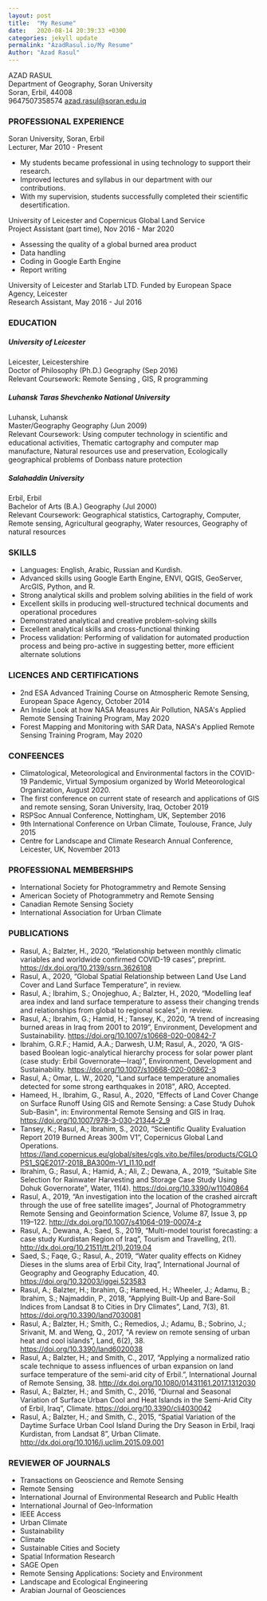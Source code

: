 ```yaml
---
layout: post
title:  "My Resume"
date:   2020-08-14 20:39:33 +0300
categories: jekyll update
permalink: "AzadRasul.io/My Resume"
Author: "Azad Rasul"
---
```


AZAD RASUL<br/>
Department of Geography, Soran University<br/>     Soran, Erbil, 44008<br/>     9647507358574     azad.rasul@soran.edu.iq
### PROFESSIONAL EXPERIENCE
Soran University, Soran, Erbil<br/>
Lecturer, Mar 2010 - Present 
*	My students became professional in using technology to support their research. 
*	Improved lectures and syllabus in our department with our contributions. 
*	With my supervision, students successfully completed their scientific desertification.
 
University of Leicester and Copernicus Global Land Service<br/>
Project Assistant (part time), Nov 2016 - Mar 2020 
*	Assessing the quality of a global burned area product
*	Data handling 
*	Coding in Google Earth Engine
*	Report writing 
 
University of Leicester and Starlab LTD. Funded by European Space Agency, Leicester<br/>
Research Assistant, May 2016 - Jul 2016 
### EDUCATION
##### University of Leicester<br/>
Leicester, Leicestershire<br/>
Doctor of Philosophy (Ph.D.) Geography (Sep 2016)<br/>
Relevant Coursework: Remote Sensing , GIS, R programming<br/> 
##### Luhansk Taras Shevchenko National University<br/>
Luhansk, Luhansk<br/>
Master/Geography Geography (Jun 2009)<br/>
Relevant Coursework: Using computer technology in scientific and educational activities, Thematic cartography and computer map manufacture, Natural resources use and preservation, Ecologically geographical problems of Donbass nature protection<br/> 
##### Salahaddin University<br/>
Erbil, Erbil<br/>
Bachelor of Arts (B.A.) Geography (Jul 2000)<br/>
Relevant Coursework: Geographical statistics, Cartography, Computer, Remote sensing, Agricultural geography, Water resources, Geography of natural resources 
### SKILLS
*	Languages: English, Arabic, Russian and Kurdish.
*	Advanced skills using Google Earth Engine, ENVI, QGIS, GeoServer, ArcGIS, Python, and R.
*	Strong analytical skills and problem solving abilities in the field of work
*	Excellent skills in producing well-structured technical documents and operational procedures
*	Demonstrated analytical and creative problem-solving skills
*	Excellent analytical skills and cross-functional thinking
*	Process validation: Performing of validation for automated production process and being pro-active in suggesting better, more efficient alternate solutions

### LICENCES AND CERTIFICATIONS
*	2nd ESA Advanced Training Course on Atmospheric Remote Sensing, European Space Agency, October 2014
*	An Inside Look at how NASA Measures Air Pollution, NASA's Applied Remote Sensing Training Program, May 2020
*	Forest Mapping and Monitoring with SAR Data, NASA's Applied Remote Sensing Training Program, May 2020

### CONFEENCES
*	Climatological, Meteorological and Environmental factors in the COVID-19 Pandemic, Virtual Symposium organized by World Meteorological Organization, August 2020.  
*	The first conference on current state of research and applications of GIS and remote sensing, Soran University, Iraq, October 2019
*	RSPSoc Annual Conference, Nottingham, UK, September 2016
*	9th International Conference on Urban Climate, Toulouse, France, July 2015
*	Centre for Landscape and Climate Research Annual Conference, Leicester, UK, November 2013

### PROFESSIONAL MEMBERSHIPS
*	International Society for Photogrammetry and Remote Sensing
*	American Society of Photogrammetry and Remote Sensing
*	Canadian Remote Sensing Society
*	International Association for Urban Climate

### PUBLICATIONS
*	Rasul, A.; Balzter, H., 2020, “Relationship between monthly climatic variables and worldwide confirmed COVID-19 cases”, preprint. <https://dx.doi.org/10.2139/ssrn.3626108>
*	Rasul, A., 2020, “Global Spatial Relationship between Land Use Land Cover and Land Surface Temperature”, in review.
*	Rasul, A.; Ibrahim, S.; Onojeghuo, A.; Balzter, H., 2020, “Modelling leaf area index and land surface temperature to assess their changing trends and relationships from global to regional scales”, in review.
*	Rasul, A.; Ibrahim, G.; Hamid, H.; Tansey, K., 2020, “A trend of increasing burned areas in Iraq from 2001 to 2019”, Environment, Development and Sustainability. <https://doi.org/10.1007/s10668-020-00842-7>
*	Ibrahim, G.R.F.; Hamid, A.A.; Darwesh, U.M; Rasul, A., 2020, “A GIS-based Boolean logic-analytical hierarchy process for solar power plant (case study: Erbil Governorate—Iraq)”, Environment, Development and Sustainability. <https://doi.org/10.1007/s10668-020-00862-3> 
*	Rasul, A.; Omar, L. W., 2020, "Land surface temperature anomalies detected for some strong earthquakes in 2018", ARO, Accepted. 
*	Hameed, H., Ibrahim, G., Rasul, A., 2020, “Effects of Land Cover Change on Surface Runoff Using GIS and Remote Sensing: a Case Study Duhok Sub-Basin", in: Environmental Remote Sensing and GIS in Iraq. <https://doi.org/10.1007/978-3-030-21344-2_9> 
*	Tansey, K.; Rasul, A.; Ibrahim, S., 2020, “Scientific Quality Evaluation Report 2019 Burned Areas 300m V1”, Copernicus Global Land Operations. <https://land.copernicus.eu/global/sites/cgls.vito.be/files/products/CGLOPS1_SQE2017-2018_BA300m-V1_I1.10.pdf>
*	Ibrahim, G.; Rasul, A.; Hamid, A.; Ali, Z.; Dewana, A., 2019, “Suitable Site Selection for Rainwater Harvesting and Storage Case Study Using Dohuk Governorate”, Water, 11(4). <https://doi.org/10.3390/w11040864> 
*	Rasul, A., 2019, “An investigation into the location of the crashed aircraft through the use of free satellite images”, Journal of Photogrammetry Remote Sensing and Geoinformation Science, Volume 87, Issue 3, pp 119–122. <http://dx.doi.org/10.1007/s41064-019-00074-z> 
*	Rasul, A.; Dewana, A.; Saed, S., 2019, “Multi-model tourist forecasting: a case study Kurdistan Region of Iraq”, Tourism and Travelling, 2(1). <http://dx.doi.org/10.21511/tt.2(1).2019.04>
*	Saed, S.; Faqe, G.; Rasul, A., 2019, “Water quality effects on Kidney Dieses in the slums area of Erbil City, Iraq”, International Journal of Geography and Geography Education, 40. <https://doi.org/10.32003/iggei.523583> 
*	Rasul, A.; Balzter, H.; Ibrahim, G.; Hameed, H.; Wheeler, J.; Adamu, B.; Ibrahim, S.; Najmaddin, P., 2018, “Applying Built-Up and Bare-Soil Indices from Landsat 8 to Cities in Dry Climates”, Land, 7(3), 81. <https://doi.org/10.3390/land7030081>
*	Rasul, A.; Balzter, H.; Smith, C.; Remedios, J.; Adamu, B.; Sobrino, J.; Srivanit, M. and Weng, Q., 2017, "A review on remote sensing of urban heat and cool islands", Land, 6(2), 38. <https://doi.org/10.3390/land6020038>
*	Rasul, A.; Balzter, H.; and Smith, C., 2017, “Applying a normalized ratio scale technique to assess influences of urban expansion on land surface temperature of the semi-arid city of Erbil.”, International Journal of Remote Sensing, 38. <http://dx.doi.org/10.1080/01431161.2017.1312030>
*	Rasul, A.; Balzter, H.; and Smith, C., 2016, “Diurnal and Seasonal Variation of Surface Urban Cool and Heat Islands in the Semi-Arid City of Erbil, Iraq”, Climate. <https://doi.org/10.3390/cli4030042> 
*	Rasul, A.; Balzter, H.; and Smith, C., 2015, “Spatial Variation of the Daytime Surface Urban Cool Island During the Dry Season in Erbil, Iraqi Kurdistan, from Landsat 8”, Urban Climate. <http://dx.doi.org/10.1016/j.uclim.2015.09.001>

### REVIEWER OF JOURNALS
*	Transactions on Geoscience and Remote Sensing
*	Remote Sensing
*	International Journal of Environmental Research and Public Health 
*	International Journal of Geo-Information 
*	IEEE Access
*	Urban Climate
*	Sustainability
*	Climate
*	Sustainable Cities and Society
*	Spatial Information Research
*	SAGE Open
*	Remote Sensing Applications: Society and Environment
*	Landscape and Ecological Engineering
*	Arabian Journal of Geosciences


[jekyll-docs]: https://jekyllrb.com/docs/home
[jekyll-gh]:   https://github.com/jekyll/jekyll
[jekyll-talk]: https://talk.jekyllrb.com/


